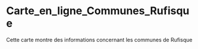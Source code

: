# Carte_en_ligne_Communes_Rufisque
Cette carte montre des informations concernant les communes de Rufisque
